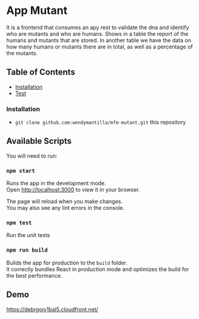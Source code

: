 # App Mutant

It is a frontend that consumes an apy rest to validate the dna and identify who are mutants and who are humans.
Shows in a table the report of the humans and mutants that are stored.
In another table we have the data on how many humans or mutants there are in total, as well as a percentage of the mutants.

## Table of Contents
- [Installation](#installation)
- [Test](#AvailableScripts)
### Installation
* `git clone github.com:wendymantilla/mfe-mutant.git` this repository
## Available Scripts

You will need to run:

### `npm start`

Runs the app in the development mode.\
Open [http://localhost:3000](http://localhost:3000) to view it in your browser.

The page will reload when you make changes.\
You may also see any lint errors in the console.

### `npm test`

Run the unit tests

### `npm run build`

Builds the app for production to the `build` folder.\
It correctly bundles React in production mode and optimizes the build for the best performance.

## Demo
https://debrgoiv1bal5.cloudfront.net/